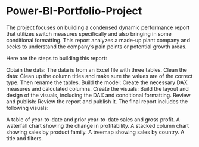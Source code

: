 # Power-BI-Portfolio-Project
The project focuses on building a condensed dynamic performance report that utilizes switch measures specifically and also bringing in some conditional formatting. This report analyzes a made-up plant company and seeks to understand the company’s pain points or potential growth areas.

Here are the steps to building this report:

Obtain the data: The data is from an Excel file with three tables.
Clean the data: Clean up the column titles and make sure the values are of the correct type. Then rename the tables.
Build the model: Create the necessary DAX measures and calculated columns.
Create the visuals: Build the layout and design of the visuals, including the DAX and conditional formatting.
Review and publish: Review the report and publish it.
The final report includes the following visuals:

A table of year-to-date and prior year-to-date sales and gross profit.
A waterfall chart showing the change in profitability.
A stacked column chart showing sales by product family.
A treemap showing sales by country.
A title and filters.
